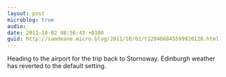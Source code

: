 ```yaml
---
layout: post
microblog: true
audio: 
date: 2011-10-02 08:56:43 +0100
guid: http://samdeane.micro.blog/2011/10/02/t120406845599920128.html
---
```

Heading to the airport for the trip back to Stornoway. Edinburgh weather has reverted to the default setting.
